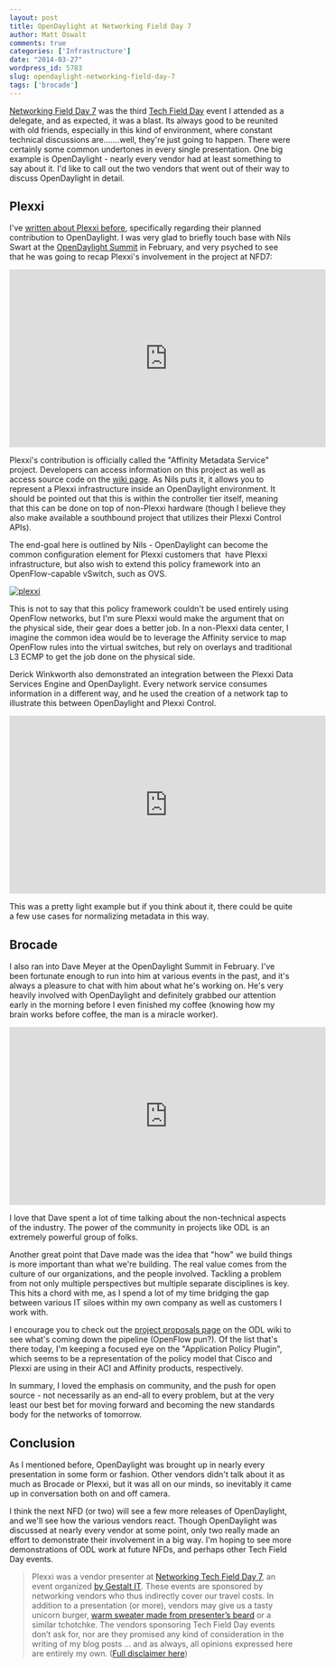 ```yaml
---
layout: post
title: OpenDaylight at Networking Field Day 7
author: Matt Oswalt
comments: true
categories: ['Infrastructure']
date: "2014-03-27"
wordpress_id: 5783
slug: opendaylight-networking-field-day-7
tags: ['brocade']
---
```



[Networking Field Day 7](http://techfieldday.com/event/nfd7/) was the third [Tech Field Day](http://techfieldday.com) event I attended as a delegate, and as expected, it was a blast. Its always good to be reunited with old friends, especially in this kind of environment, where constant technical discussions are.......well, they're just going to happen. There were certainly some common undertones in every single presentation. One big example is OpenDaylight - nearly every vendor had at least something to say about it. I'd like to call out the two vendors that went out of their way to discuss OpenDaylight in detail.

## Plexxi

I've [written about Plexxi before](https://oswalt.dev/2013/10/plexxi-optimized-workload-and-workflow/), specifically regarding their planned contribution to OpenDaylight. I was very glad to briefly touch base with Nils Swart at the [OpenDaylight Summit](http://events.linuxfoundation.org/events/opendaylight-summit) in February, and very psyched to see that he was going to recap Plexxi's involvement in the project at NFD7:

<div style="text-align: center"><iframe width="560" height="315" src="https://www.youtube.com/embed/bKGU7tYZV38" frameborder="0" allowfullscreen></iframe></div>

Plexxi's contribution is officially called the "Affinity Metadata Service" project. Developers can access information on this project as well as access source code on the [wiki page](https://wiki.opendaylight.org/view/Affinity_Metadata_Service:Release_Review). As Nils puts it, it allows you to represent a Plexxi infrastructure inside an OpenDaylight environment. It should be pointed out that this is within the controller tier itself, meaning that this can be done on top of non-Plexxi hardware (though I believe they also make available a southbound project that utilizes their Plexxi Control APIs).

The end-goal here is outlined by Nils - OpenDaylight can become the common configuration element for Plexxi customers that  have Plexxi infrastructure, but also wish to extend this policy framework into an OpenFlow-capable vSwitch, such as OVS.

[![plexxi](/assets/2014/03/plexxi-1024x531.png)](/assets/2014/03/plexxi.png)

This is not to say that this policy framework couldn't be used entirely using OpenFlow networks, but I'm sure Plexxi would make the argument that on the physical side, their gear does a better job. In a non-Plexxi data center, I imagine the common idea would be to leverage the Affinity service to map OpenFlow rules into the virtual switches, but rely on overlays and traditional L3 ECMP to get the job done on the physical side.

Derick Winkworth also demonstrated an integration between the Plexxi Data Services Engine and OpenDaylight. Every network service consumes information in a different way, and he used the creation of a network tap to illustrate this between OpenDaylight and Plexxi Control.

<div style="text-align: center"><iframe width="560" height="315" src="http://www.youtube.com/embed/2vrX_67ovoQ" frameborder="0" allowfullscreen></iframe></div>

This was a pretty light example but if you think about it, there could be quite a few use cases for normalizing metadata in this way.

## Brocade

I also ran into Dave Meyer at the OpenDaylight Summit in February. I've been fortunate enough to run into him at various events in the past, and it's always a pleasure to chat with him about what he's working on. He's very heavily involved with OpenDaylight and definitely grabbed our attention early in the morning before I even finished my coffee (knowing how my brain works before coffee, the man is a miracle worker).

<div style="text-align: center"><iframe width="560" height="315" src="http://www.youtube.com/embed/K5mgGYkaNDA" frameborder="0" allowfullscreen></iframe></div>

I love that Dave spent a lot of time talking about the non-technical aspects of the industry. The power of the community in projects like ODL is an extremely powerful group of folks.

Another great point that Dave made was the idea that "how" we build things is more important than what we're building. The real value comes from the culture of our organizations, and the people involved. Tackling a problem from not only multiple perspectives but multiple separate disciplines is key. This hits a chord with me, as I spend a lot of my time bridging the gap between various IT siloes within my own company as well as customers I work with.

I encourage you to check out the [project proposals page](https://wiki.opendaylight.org/view/Project_Proposals:Application_Policy_Plugin) on the ODL wiki to see what's coming down the pipeline (OpenFlow pun?). Of the list that's there today, I'm keeping a focused eye on the "Application Policy Plugin", which seems to be a representation of the policy model that Cisco and Plexxi are using in their ACI and Affinity products, respectively.

In summary, I loved the emphasis on community, and the push for open source - not necessarily as an end-all to every problem, but at the very least our best bet for moving forward and becoming the new standards body for the networks of tomorrow.

## Conclusion

As I mentioned before, OpenDaylight was brought up in nearly every presentation in some form or fashion. Other vendors didn't talk about it as much as Brocade or Plexxi, but it was all on our minds, so inevitably it came up in conversation both on and off camera.

I think the next NFD (or two) will see a few more releases of OpenDaylight, and we'll see how the various vendors react. Though OpenDaylight was discussed at nearly every vendor at some point, only two really made an effort to demonstrate their involvement in a big way. I'm hoping to see more demonstrations of ODL work at future NFDs, and perhaps other Tech Field Day events.

> Plexxi was a vendor presenter at [Networking Tech Field Day 7](http://techfieldday.com/event/nfd7/), an event organized [by Gestalt IT](http://techfieldday.com/about/). These events are sponsored by networking vendors who thus indirectly cover our travel costs. In addition to a presentation (or more), vendors may give us a tasty unicorn burger, [warm sweater made from presenter’s beard](http://www.youtube.com/watch?v=oQrJk9JzW8o) or a similar tchotchke. The vendors sponsoring Tech Field Day events don’t ask for, nor are they promised any kind of consideration in the writing of my blog posts … and as always, all opinions expressed here are entirely my own. ([Full disclaimer here](https://oswalt.dev/disclaimers/))
